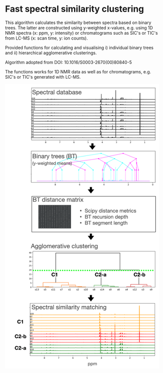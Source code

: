 # Fast spectral similarity clustering

This algorithm calculates the similarity between spectra based on binary trees. The latter are constructed using y-weighted x-values, e.g. using 1D NMR spectra (x: ppm, y: intensity) or chromatograms such as SIC's or TIC's from LC-MS (x: scan time, y: ion counts).

Provided functions for calculating and visualising i) individual binary trees and ii) hierarchical agglomerative clusterings.

Algorithm adopted from DOI: 10.1016/S0003-2670(00)80840-5

The functions works for 1D NMR data as well as for chromatograms, e.g. SIC's or TIC's generated with LC-MS.


![](pseudAlgo.png)

